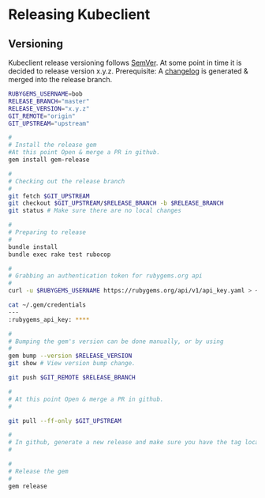 # Releasing Kubeclient

## Versioning
Kubeclient release versioning follows [SemVer](https://semver.org/).
At some point in time it is decided to release version x.y.z.
Prerequisite: A [changelog](CHANGELOG.md) is generated & merged into the release branch.

```bash
RUBYGEMS_USERNAME=bob
RELEASE_BRANCH="master"
RELEASE_VERSION="x.y.z"
GIT_REMOTE="origin"
GIT_UPSTREAM="upstream"

#
# Install the release gem
#At this point Open & merge a PR in github.
gem install gem-release

#
# Checking out the release branch
#
git fetch $GIT_UPSTREAM
git checkout $GIT_UPSTREAM/$RELEASE_BRANCH -b $RELEASE_BRANCH
git status # Make sure there are no local changes

#
# Preparing to release
#
bundle install
bundle exec rake test rubocop

#
# Grabbing an authentication token for rubygems.org api
#
curl -u $RUBYGEMS_USERNAME https://rubygems.org/api/v1/api_key.yaml > ~/.gem/credentials; chmod 0600 ~/.gem/credentials

cat ~/.gem/credentials
---
:rubygems_api_key: ****

#
# Bumping the gem's version can be done manually, or by using
#
gem bump --version $RELEASE_VERSION
git show # View version bump change.

git push $GIT_REMOTE $RELEASE_BRANCH

#
# At this point Open & merge a PR in github.
#

git pull --ff-only $GIT_UPSTREAM

#
# In github, generate a new release and make sure you have the tag locally.
#

#
# Release the gem
#
gem release
```
